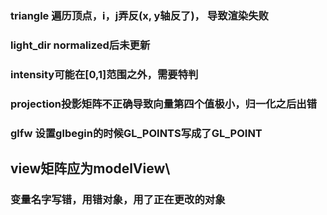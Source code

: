 ### triangle 遍历顶点，i，j弄反(x, y轴反了)， 导致渲染失败
### light_dir normalized后未更新
### intensity可能在[0,1]范围之外，需要特判
### projection投影矩阵不正确导致向量第四个值极小，归一化之后出错

### glfw 设置glbegin的时候GL_POINTS写成了GL_POINT
## view矩阵应为modelView\
### 变量名字写错，用错对象，用了正在更改的对象